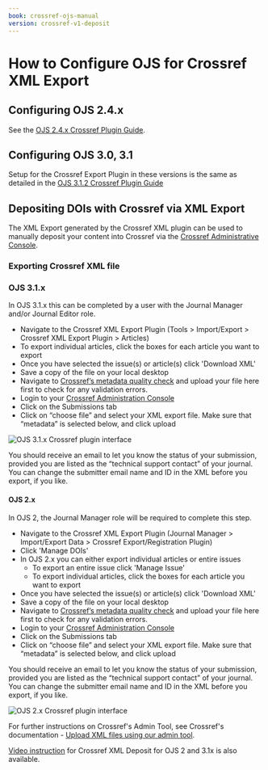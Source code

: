 ```yaml
---
book: crossref-ojs-manual
version: crossref-v1-deposit
---
```


# How to Configure OJS for Crossref XML Export

## Configuring OJS 2.4.x

See the [OJS 2.4.x Crossref Plugin Guide](../../../crossref-ojs2-manual/en/configManual.html).

## Configuring OJS 3.0, 3.1

Setup for the Crossref Export Plugin in these versions is the same as detailed in the [OJS 3.1.2 Crossref Plugin Guide](../../3.1.2/en/config.html)

## Depositing DOIs with Crossref via XML Export

The XML Export generated by the Crossref XML plugin can be used to manually deposit your content into Crossref via the [Crossref Administrative Console](https://doi.crossref.org/servlet/useragent).

### Exporting Crossref XML file

### OJS 3.1.x

In OJS 3.1.x this can be completed by a user with the Journal Manager and/or Journal Editor role. 

* Navigate to the Crossref XML Export Plugin (Tools > Import/Export > Crossref XML Export Plugin > Articles)
* To export individual articles, click the boxes for each article you want to export
* Once you have selected the issue(s) or article(s) click 'Download XML'
* Save a copy of the file on your local desktop
* Navigate to [Crossref’s metadata quality check](https://www.crossref.org/02publishers/parser.html) and upload your file here first to check for any validation errors.
* Login to your [Crossref Administration Console](https://doi.crossref.org/servlet/useragent)
* Click on the Submissions tab
* Click on “choose file” and select your XML export file. Make sure that “metadata” is selected below, and click upload

![OJS 3.1.x Crossref plugin interface](./assets/crossref-v1-deposit-3.1.x.png)

You should receive an email to let you know the status of your submission, provided you are listed as the “technical support contact” of your journal. You can change the submitter email name and ID in the XML before you export, if you like.

#### OJS 2.x

In OJS 2, the Journal Manager role  will be required to complete this step. 

* Navigate to the Crossref XML Export Plugin (Journal Manager > Import/Export Data > Crossref Export/Registration Plugin)
* Click 'Manage DOIs'
* In OJS 2.x you can either export individual articles or entire issues
  - To export an entire issue click 'Manage Issue'
  - To export individual articles, click the boxes for each article you want to export
* Once you have selected the issue(s) or article(s) click 'Download XML'
* Save a copy of the file on your local desktop
* Navigate to [Crossref’s metadata quality check](https://www.crossref.org/02publishers/parser.html) and upload your file here first to check for any validation errors.
* Login to your [Crossref Administration Console](https://doi.crossref.org/servlet/useragent)
* Click on the Submissions tab
* Click on “choose file” and select your XML export file. Make sure that “metadata” is selected below, and click upload

You should receive an email to let you know the status of your submission, provided you are listed as the “technical support contact” of your journal. You can change the submitter email name and ID in the XML before you export, if you like.

![OJS 2.x Crossref plugin interface](./assets/crossref-v1-deposit-2.x.png)

For further instructions on Crossref's Admin Tool, see Crossref's documentation - [Upload XML files using our admin tool](https://www.crossref.org/documentation/member-setup/direct-deposit-xml/admin-tool/).

[Video instruction](https://www.screencast.com/t/9SO2kJtW) for Crossref XML Deposit for OJS 2 and 3.1x is also available.
